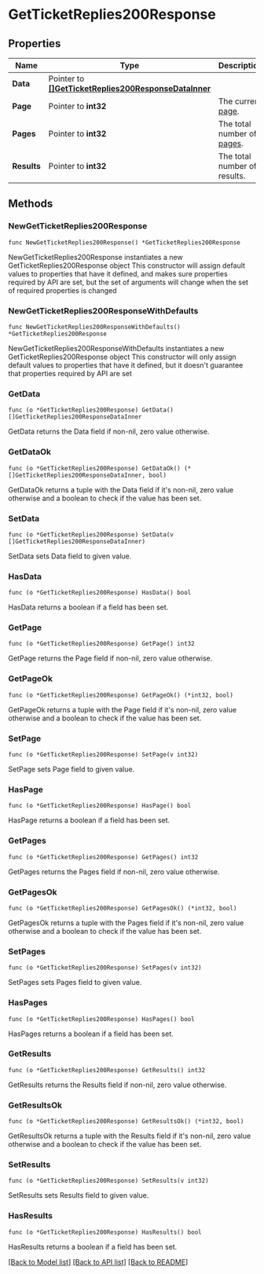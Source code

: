 # GetTicketReplies200Response

## Properties

Name | Type | Description | Notes
------------ | ------------- | ------------- | -------------
**Data** | Pointer to [**[]GetTicketReplies200ResponseDataInner**](GetTicketReplies200ResponseDataInner.md) |  | [optional] 
**Page** | Pointer to **int32** | The current [page](https://techdocs.akamai.com/linode-api/reference/pagination). | [optional] [readonly] 
**Pages** | Pointer to **int32** | The total number of [pages](https://techdocs.akamai.com/linode-api/reference/pagination). | [optional] [readonly] 
**Results** | Pointer to **int32** | The total number of results. | [optional] [readonly] 

## Methods

### NewGetTicketReplies200Response

`func NewGetTicketReplies200Response() *GetTicketReplies200Response`

NewGetTicketReplies200Response instantiates a new GetTicketReplies200Response object
This constructor will assign default values to properties that have it defined,
and makes sure properties required by API are set, but the set of arguments
will change when the set of required properties is changed

### NewGetTicketReplies200ResponseWithDefaults

`func NewGetTicketReplies200ResponseWithDefaults() *GetTicketReplies200Response`

NewGetTicketReplies200ResponseWithDefaults instantiates a new GetTicketReplies200Response object
This constructor will only assign default values to properties that have it defined,
but it doesn't guarantee that properties required by API are set

### GetData

`func (o *GetTicketReplies200Response) GetData() []GetTicketReplies200ResponseDataInner`

GetData returns the Data field if non-nil, zero value otherwise.

### GetDataOk

`func (o *GetTicketReplies200Response) GetDataOk() (*[]GetTicketReplies200ResponseDataInner, bool)`

GetDataOk returns a tuple with the Data field if it's non-nil, zero value otherwise
and a boolean to check if the value has been set.

### SetData

`func (o *GetTicketReplies200Response) SetData(v []GetTicketReplies200ResponseDataInner)`

SetData sets Data field to given value.

### HasData

`func (o *GetTicketReplies200Response) HasData() bool`

HasData returns a boolean if a field has been set.

### GetPage

`func (o *GetTicketReplies200Response) GetPage() int32`

GetPage returns the Page field if non-nil, zero value otherwise.

### GetPageOk

`func (o *GetTicketReplies200Response) GetPageOk() (*int32, bool)`

GetPageOk returns a tuple with the Page field if it's non-nil, zero value otherwise
and a boolean to check if the value has been set.

### SetPage

`func (o *GetTicketReplies200Response) SetPage(v int32)`

SetPage sets Page field to given value.

### HasPage

`func (o *GetTicketReplies200Response) HasPage() bool`

HasPage returns a boolean if a field has been set.

### GetPages

`func (o *GetTicketReplies200Response) GetPages() int32`

GetPages returns the Pages field if non-nil, zero value otherwise.

### GetPagesOk

`func (o *GetTicketReplies200Response) GetPagesOk() (*int32, bool)`

GetPagesOk returns a tuple with the Pages field if it's non-nil, zero value otherwise
and a boolean to check if the value has been set.

### SetPages

`func (o *GetTicketReplies200Response) SetPages(v int32)`

SetPages sets Pages field to given value.

### HasPages

`func (o *GetTicketReplies200Response) HasPages() bool`

HasPages returns a boolean if a field has been set.

### GetResults

`func (o *GetTicketReplies200Response) GetResults() int32`

GetResults returns the Results field if non-nil, zero value otherwise.

### GetResultsOk

`func (o *GetTicketReplies200Response) GetResultsOk() (*int32, bool)`

GetResultsOk returns a tuple with the Results field if it's non-nil, zero value otherwise
and a boolean to check if the value has been set.

### SetResults

`func (o *GetTicketReplies200Response) SetResults(v int32)`

SetResults sets Results field to given value.

### HasResults

`func (o *GetTicketReplies200Response) HasResults() bool`

HasResults returns a boolean if a field has been set.


[[Back to Model list]](../README.md#documentation-for-models) [[Back to API list]](../README.md#documentation-for-api-endpoints) [[Back to README]](../README.md)


